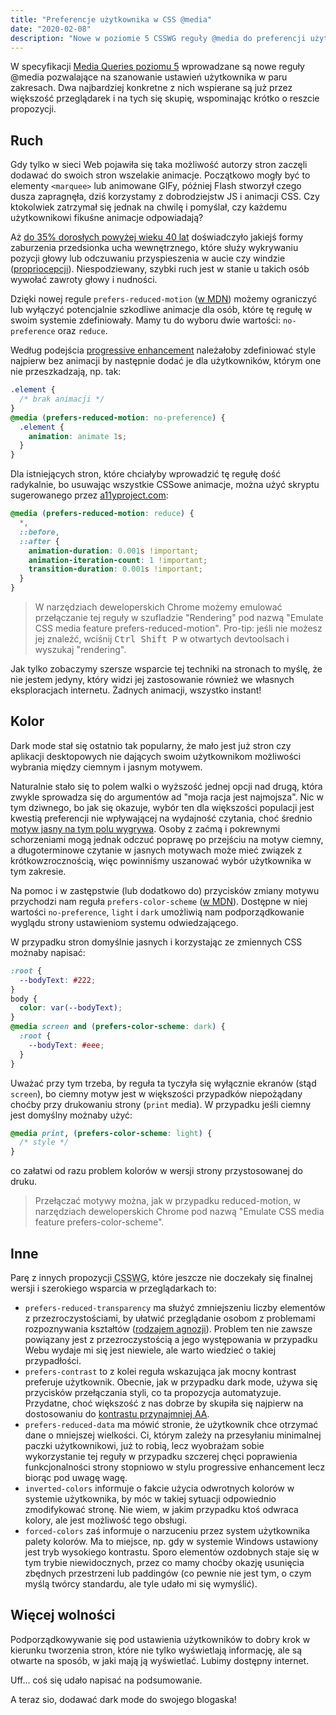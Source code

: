 ```yaml
---
title: "Preferencje użytkownika w CSS @media"
date: "2020-02-08"
description: "Nowe w poziomie 5 CSSWG reguły @media do preferencji użytkownika"
---
```


W specyfikacji [Media Queries poziomu 5](https://drafts.csswg.org/mediaqueries-5) wprowadzane są nowe reguły @media pozwalające na szanowanie ustawień użytkownika w paru zakresach. Dwa najbardziej konkretne z nich wspierane są już przez większość przeglądarek i na tych się skupię, wspominając krótko o reszcie propozycji.

## Ruch

Gdy tylko w sieci Web pojawiła się taka możliwość autorzy stron zaczęli dodawać do swoich stron wszelakie animacje. Początkowo mogły być to elementy `<marquee>` lub animowane GIFy, później Flash stworzył czego dusza zapragnęła, dziś korzystamy z dobrodziejstw JS i animacji CSS. Czy ktokolwiek zatrzymał się jednak na chwilę i pomyślał, czy każdemu użytkownikowi fikuśne animacje odpowiadają?

Aż [do 35% dorosłych powyżej wieku 40 lat](https://vestibular.org/understanding-vestibular-disorder) doświadczyło jakiejś formy zaburzenia przedsionka ucha wewnętrznego, które służy wykrywaniu pozycji głowy lub odczuwaniu przyspieszenia w aucie czy windzie ([propriocepcji](https://pl.wikipedia.org/wiki/Propriocepcja)). Niespodziewany, szybki ruch jest w stanie u takich osób wywołać zawroty głowy i nudności.

Dzięki nowej regule `prefers-reduced-motion` ([w MDN](https://developer.mozilla.org/en-US/docs/Web/CSS/@media/prefers-reduced-motion)) możemy ograniczyć lub wyłączyć potencjalnie szkodliwe animacje dla osób, które tę regułę w swoim systemie zdefiniowały.
Mamy tu do wyboru dwie wartości: `no-preference` oraz `reduce`.

Według podejścia [progressive enhancement](https://www.smashingmagazine.com/2009/04/progressive-enhancement-what-it-is-and-how-to-use-it/) należałoby zdefiniować style najpierw bez animacji by następnie dodać je dla użytkowników, którym one nie przeszkadzają, np. tak:

```css
.element {
  /* brak animacji */
}
@media (prefers-reduced-motion: no-preference) {
  .element {
    animation: animate 1s;
  }
}
```

Dla istniejących stron, które chciałyby wprowadzić tę regułę dość radykalnie, bo usuwając wszystkie CSSowe animacje, można użyć skryptu sugerowanego przez [a11yproject.com](https://a11yproject.com/posts/understanding-vestibular-disorders/):

```css
@media (prefers-reduced-motion: reduce) {
  *,
  ::before,
  ::after {
    animation-duration: 0.001s !important;
    animation-iteration-count: 1 !important;
    transition-duration: 0.001s !important;
  }
}
```

> W narzędziach deweloperskich Chrome możemy emulować przełączanie tej reguły w szufladzie "Rendering" pod nazwą "Emulate CSS media feature prefers-reduced-motion". Pro-tip: jeśli nie możesz jej znaleźć, wciśnij <kbd>Ctrl Shift P</kbd> w otwartych devtoolsach i wyszukaj "rendering".

Jak tylko zobaczymy szersze wsparcie tej techniki na stronach to myślę, że nie jestem jedyny, który widzi jej zastosowanie również we własnych eksploracjach internetu. Żadnych animacji, wszystko instant!

## Kolor

Dark mode stał się ostatnio tak popularny, że mało jest już stron czy aplikacji desktopowych nie dających swoim użytkownikom możliwości wybrania między ciemnym i jasnym motywem.

Naturalnie stało się to polem walki o wyższość jednej opcji nad drugą, która zwykle sprowadza się do argumentów ad "moja racja jest najmojsza". Nic w tym dziwnego, bo jak się okazuje, wybór ten dla większości populacji jest kwestią preferencji nie wpływającej na wydajność czytania, choć średnio [motyw jasny na tym polu wygrywa](https://www.nngroup.com/articles/dark-mode). Osoby z zaćmą i pokrewnymi schorzeniami mogą jednak odczuć poprawę po przejściu na motyw ciemny, a długoterminowe czytanie w jasnych motywach może mieć związek z krótkowzrocznością, więc powinniśmy uszanować wybór użytkownika w tym zakresie.

Na pomoc i w zastępstwie (lub dodatkowo do) przycisków zmiany motywu przychodzi nam reguła `prefers-color-scheme` ([w MDN](https://developer.mozilla.org/en-US/docs/Web/CSS/@media/prefers-color-scheme)). Dostępne w niej wartości `no-preference`, `light` i `dark` umożliwią nam podporządkowanie wyglądu strony ustawieniom systemu odwiedzającego.

W przypadku stron domyślnie jasnych i korzystając ze zmiennych CSS możnaby napisać:

```css
:root {
  --bodyText: #222;
}
body {
  color: var(--bodyText);
}
@media screen and (prefers-color-scheme: dark) {
  :root {
    --bodyText: #eee;
  }
}
```

Uważać przy tym trzeba, by reguła ta tyczyła się wyłącznie ekranów (stąd `screen`), bo ciemny motyw jest w większości przypadków niepożądany choćby przy drukowaniu strony (`print` media). W przypadku jeśli ciemny jest domyślny możnaby użyć:

```css
@media print, (prefers-color-scheme: light) {
  /* style */
}
```

co załatwi od razu problem kolorów w wersji strony przystosowanej do druku.

> Przełączać motywy można, jak w przypadku reduced-motion, w narzędziach deweloperskich Chrome pod nazwą "Emulate CSS media feature prefers-color-scheme".

## Inne

Parę z innych propozycji <abbr title="CSS Working Group">CSSWG</abbr>, które jeszcze nie doczekały się finalnej wersji i szerokiego wsparcia w przeglądarkach to:

- `prefers-reduced-transparency` ma służyć zmniejszeniu liczby elementów z przezroczystościami, by ułatwić przeglądanie osobom z problemami rozpoznywania kształtów ([rodzajem agnozji](https://en.wikipedia.org/wiki/Apperceptive_agnosia)). Problem ten nie zawsze powiązany jest z przezroczystością a jego występowania w przypadku Webu wydaje mi się jest niewiele, ale warto wiedzieć o takiej przypadłości.
- `prefers-contrast` to z kolei reguła wskazująca jak mocny kontrast preferuje użytkownik. Obecnie, jak w przypadku dark mode, używa się przycisków przełączania styli, co ta propozycja automatyzuje. Przydatne, choć większość z nas dobrze by skupiła się najpierw na dostosowaniu do [kontrastu przynajmniej AA](https://developer.mozilla.org/en-US/docs/Web/Accessibility/Understanding_WCAG/Perceivable/Color_contrast).
- `prefers-reduced-data` ma mówić stronie, że użytkownik chce otrzymać dane o mniejszej wielkości. Ci, którym zależy na przesyłaniu minimalnej paczki użytkownikowi, już to robią, lecz wyobrażam sobie wykorzystanie tej reguły w przypadku szczerej chęci poprawienia funkcjonalności strony stopniowo w stylu progressive enhancement lecz biorąc pod uwagę wagę.
- `inverted-colors` informuje o fakcie użycia odwrotnych kolorów w systemie użytkownika, by móc w takiej sytuacji odpowiednio zmodifykować stronę. Nie wiem, w jakim przypadku ktoś odwraca kolory, ale jest możliwość tego obsługi.
- `forced-colors` zaś informuje o narzuceniu przez system użytkownika palety kolorów. Ma to miejsce, np. gdy w systemie Windows ustawiony jest tryb wysokiego kontrastu. Sporo elementów ozdobnych staje się w tym trybie niewidocznych, przez co mamy choćby okazję usunięcia zbędnych przestrzeni lub paddingów (co pewnie nie jest tym, o czym myślą twórcy standardu, ale tyle udało mi się wymyślić).

## Więcej wolności

Podporządkowywanie się pod ustawienia użytkowników to dobry krok w kierunku tworzenia stron, które nie tylko wyświetlają informację, ale są otwarte na sposób, w jaki mają ją wyświetlać. Lubimy dostępny internet.

Uff... coś się udało napisać na podsumowanie.

A teraz sio, dodawać dark mode do swojego blogaska!
